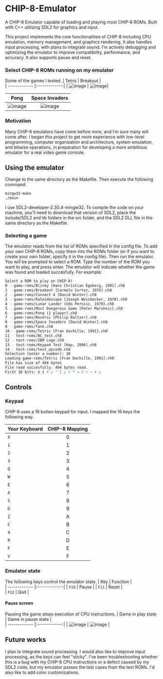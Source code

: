 # CHIP-8-Emulator
A CHIP-8 Emulator capable of loading and playing most CHIP-8 ROMs. Built with C++ utilizing SDL2 for graphics and input.

This project implements the core functionalities of CHIP-8 including CPU emulation, memory management, and graphics rendering. It also handles input processing, with plans to integrate sound. I’m actively debugging and optimizing the emulator to improve compatibility, performance, and accuracy. It also supports pause and reset.

### Select CHIP-8 ROMs running on my emulator
Some of the games I tested. 
| Tetris        | Breakout      |     
| ------------- |:-------------:|
| ![image](https://github.com/nicholaswile/CHIP-8-Emulator/assets/74445404/68f55dbe-40d8-4cde-b695-975c22a17559) | ![image](https://github.com/nicholaswile/CHIP-8-Emulator/assets/74445404/788300e4-f820-4698-9710-9b8abb12a958)|

| Pong          | Space Invaders|     
| ------------- |:-------------:|
| ![image](https://github.com/nicholaswile/CHIP-8-Emulator/assets/74445404/d9c07efa-6b8e-4e30-8ba8-c255470d12aa) | ![image](https://github.com/nicholaswile/CHIP-8-Emulator/assets/74445404/af6c55f6-c0e1-40bb-9c71-f72b3dee42cf) |

### Motivation
Many CHIP-8 emulators have come before mine, and I’m sure many will come after. I began this project to get more experience with low-level programming, computer organization and architecture, system emulation, and bitwise operations, in preparation for developing a more ambitious emulator for a real video game console. 

## Using the emulator
Change to the same directory as the Makefile. Then execute the following command:
```bash
mingw32-make
./main
```

I use SDL2-developer-2.30.4-mingw32. To compile the code on your machine, you'll need to download that version of SDL2, place the include/SDL2 and lib folders in the src folder, and the SDL2 DLL file in the same directory as the Makefile.

### Selecting a game
The emulator reads from the list of ROMs specified in the config file. To add your own CHIP-8 ROMs, copy them into the ROMs folder (or if you want to create your own folder, specify it in the config file). Then run the emulator. You will be prompted to select a ROM. Type the number of the ROM you want to play, and press enter. The emulator will indicate whether the game was found and loaded succesfully. For example:

```bash
Select a ROM to play on CHIP-8!
0 - game-roms/Blinky [Hans Christian Egeberg, 1991].ch8 
1 - game-roms/Breakout [Carmelo Cortez, 1979].ch8       
2 - game-roms/Connect 4 [David Winter].ch8
3 - game-roms/Kaleidoscope [Joseph Weisbecker, 1978].ch8
4 - game-roms/Lunar Lander (Udo Pernisz, 1979).ch8
5 - game-roms/Most Dangerous Game [Peter Maruhnic].ch8
6 - game-roms/Pong (1 player).ch8
7 - game-roms/Reversi [Philip Baltzer].ch8
8 - game-roms/Space Invaders [David Winter].ch8
9 - game-roms/Tank.ch8
10 - game-roms/Tetris [Fran Dachille, 1991].ch8
11 - test-roms/BC_test.ch8
12 - test-roms/IBM Logo.ch8
13 - test-roms/Keypad Test [Hap, 2006].ch8
14 - test-roms/test_opcode.ch8
Selection [enter a number]: 10
Loading game-roms/Tetris [Fran Dachille, 1991].ch8
File has size of 494 bytes
File read succesfully. 494 bytes read.
First 16 bits: ó ┤ # µ " ╢ p ☺ ╨ ◄ 0 % ↕ ♠ q  
```

## Controls
### Keypad
CHIP-8 uses a 16 button keypad for input. I mapped the 16 keys the following way. 

| Your Keyboard | CHIP-8 Mapping|     
| ------------- |:-------------:|
| `X`           | 0             |
| `1`           | 1             |  
| `2`           | 2             |  
| `3`           | 3             |
| `Q`           | 4             |  
| `W`           | 5             |  
| `E`           | 6             |
| `A`           | 7             |  
| `S`           | 8             |  
| `D`           | 9             |
| `Z`           | A             |
| `C`           | B             |  
| `4`           | C             |  
| `R`           | D             |  
| `F`           | E             |  
| `V`           | F             |  

### Emulator state
The following keys control the emulator state. 
| Key           | Function      |     
| ------------- |:-------------:|
| `F10`         | Pause         |
| `F11`         | Reset         |  
| `F12`         | Quit          |  

#### Pause screen
Pausing the game stops execution of CPU instructions. 
| Game in play state | Game in pause state |     
| -------------      |:-------------:|
| ![image](https://github.com/nicholaswile/CHIP-8-Emulator/assets/74445404/6956ca1e-70a4-42ed-aa2f-18f5a0df13f5) | ![image](https://github.com/nicholaswile/CHIP-8-Emulator/assets/74445404/4e9be257-c8ca-458f-86cb-eb44a275c94c) |


## Future works
I plan to integrate sound processing. I would also like to improve input processing, as the keys can feel "sticky". I've been troubleshooting whether this is a bug with my CHIP-8 CPU instructions or a defect caused by my SDL2 code, but my emulator passes the test cases from the test ROMs. I'd also like to add color customizations. 



